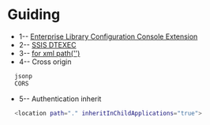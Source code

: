 # Guiding
* 1-- [Enterprise Library Configuration Console Extension](https://github.com/Wwawawa/Guiding/blob/master/1-EnterpriseLibraryConfExtension.md)
* 2-- [SSIS DTEXEC](https://github.com/Wwawawa/Guiding/blob/master/2-SSIS-DTEXEC.md)
* 3-- [for xml path('')](https://github.com/Wwawawa/Guiding/blob/master/3-ForXmlPath.md)
* 4-- Cross origin
```sh
  jsonp
  CORS
```
* 5-- Authentication inherit
```sh
  <location path="." inheritInChildApplications="true">
```
